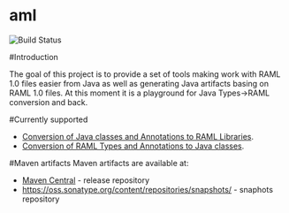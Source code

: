 # aml

![Build Status](https://api.travis-ci.org/OnPositive/aml.svg)

#Introduction

The goal of this project is to provide a set of tools making work with RAML 1.0 files easier from Java as well as generating Java artifacts basing on RAML 1.0 files. At this moment it is a playground for Java Types->RAML conversion and back.

#Currently supported

* [Conversion of Java classes and Annotations to RAML Libraries](https://github.com/OnPositive/aml/master/java2raml.md).
* [Conversion of RAML Types and Annotations to Java classes](https://github.com/OnPositive/aml/master/raml2java.md).



#Maven artifacts
Maven artifacts are available at:
 - [Maven Central](http://search.maven.org/#search|ga|1|com.onpositive.aml) - release repository
 - https://oss.sonatype.org/content/repositories/snapshots/ - snaphots repository


 
